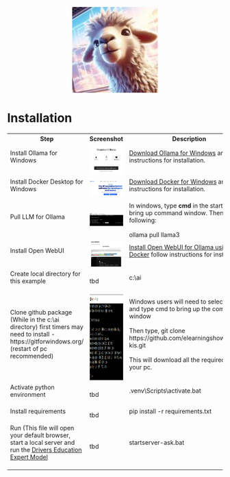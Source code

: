 <div align="center">
  <img alt="ollama" height="200px" src="ollama-kis.jpg">
</div>

<h1>Installation</h1> 

 <table>
  <tr>
    <th>Step</th>
    <th>Screenshot</th>
    <th>Description</th>
  </tr>   
   <tr>
    <td>Install Ollama for Windows  <br><br></td>
    <td><img alt="ollama" src="first-time-install/ollama-download.jpg"></td>
    <td> <a href="https://ollama.com" target="new">Download Ollama for Windows</a> and follow instructions for installation. <br><br></td>
  </tr>
      <tr>
    <td>Install Docker Desktop for Windows  <br><br></td>
    <td><img alt="ollama" src="first-time-install/docker-download2.jpg"></td>
    <td> <a href="https://hub.docker.com/signup?redirectTo=/subscription?plan=free" target="new">Download Docker for Windows</a> and follow instructions for installation. <br><br></td>
  </tr> 
   <tr>
    <td>Pull LLM for Ollama<br><br></td> 
    <td><img alt="ollama" src="first-time-install/pull-model.png"></td>
    <td>In windows, type <b>cmd</b> in the start menu to bring up command window.  Then type the following:<br><br>
    ollama pull llama3
    </td>
  </tr>  
  <tr>
    <td>Install Open WebUI <br><br></td>
    <td><img alt="openwebui" src="first-time-install/install-open-webui.jpg"></td>
    <td><a href="https://docs.openwebui.com" target="new">Install Open WebUI for Ollama using Docker</a> follow instructions for installation. <br><br>
</td>
  </tr>
  <tr>
    <td>Create local directory for this example <br><br></td>
    <td>tbd</td>
    <td>c:\ai <br><br></td>
  </tr>  
   <tr>
    <td>Clone github package (While in the c:\ai directory) first timers may need to install - https://gitforwindows.org/ (restart of pc recommended) <br><br>
</td>
    <td><img alt="ollama" height="200px" src="first-time-install/git-clone.png"></td>
    <td>Windows users will need to select start and type cmd to bring up the command window <br><br>
Then type, git clone https://github.com/elearningshow/ollama-kis.git <br><br>
This will download all the required files to your pc. <br><br></td>
  </tr>
     <tr>
    <td>Activate python environment <br><br></td>
    <td>tbd</td>
    <td>.venv\Scripts\activate.bat  <br><br></td>
  </tr>  
     <tr>
    <td>Install requirements  <br><br></td>
    <td>tbd</td>
    <td>pip install -r requirements.txt  <br><br></td>
  </tr>  
   <tr>
    <td>Run (This file will open your default browser, start a local server and run the <a href="https://openwebui.com/m/sodkgb/drivers_education:latest/" target="new"> Drivers Education Expert Model</a> <br><br></td>
    <td>tbd</td>
    <td>startserver-ask.bat <br><br></td>
  </tr>  
</table> 





